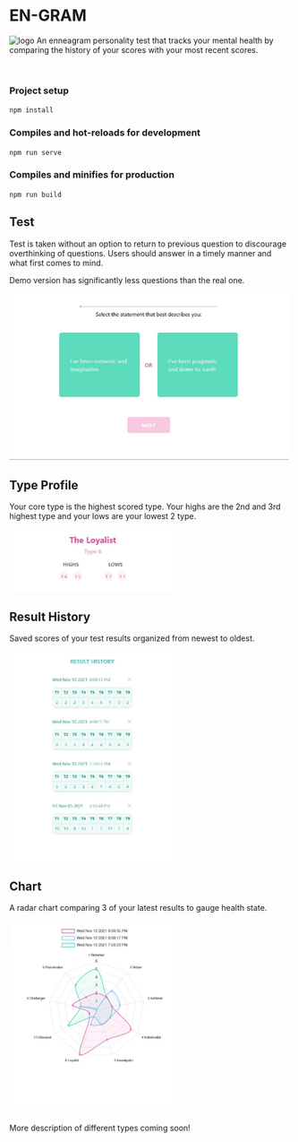 # EN-GRAM
![logo](../verbatim/readme/homepage.JPG)
An enneagram personality test that tracks your mental health by comparing the history of your scores with your most recent scores.

<br/>

### Project setup

```
npm install
```

### Compiles and hot-reloads for development

```
npm run serve
```

### Compiles and minifies for production

```
npm run build
```

## Test

<p>Test is taken without an option to return to previous question to discourage overthinking of questions. Users should answer in a timely manner and what first comes to mind.</P>
<p>Demo version has significantly less questions than the real one.</p>
<img src="https://github.com/Huynie/enneagram/blob/verbatim/readme/test.JPG" width="500"/>
<br/>

## Type Profile

<p>Your core type is the highest scored type.  Your highs are the 2nd and 3rd highest type and your lows are your lowest 2 type.</p>
<img src="https://github.com/Huynie/enneagram/blob/verbatim/readme/breakdown.JPG" width="300"/>

<br/>

## Result History

<p>Saved scores of your test results organized from newest to oldest.</P>
<img src="https://github.com/Huynie/enneagram/blob/verbatim/readme/history.JPG" width="300"/>

<br/>

## Chart

<p>A radar chart comparing 3 of your latest results to gauge health state.</P>
<img src="https://github.com/Huynie/enneagram/blob/verbatim/readme/chart.JPG" width="300"/>
<br/>

<br/>
<p>More description of different types coming soon!</p>
